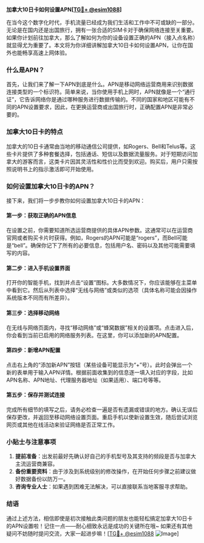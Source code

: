 **加拿大10日卡如何设置APN[[TG💪+ @esim1088](https://t.me/s/esim1088)]**

在当今这个数字化时代，手机流量已经成为我们生活和工作中不可或缺的一部分。无论是在国内还是出国旅行，拥有一张合适的SIM卡对于确保网络连接至关重要。如果你计划前往加拿大，那么了解如何为你的设备设置正确的APN（接入点名称）就显得尤为重要了。本文将为你详细讲解加拿大10日卡如何设置APN，让你在国外也能畅享高速上网体验。

### 什么是APN？

首先，让我们来了解一下APN到底是什么。APN是移动网络运营商用来识别数据连接类型的一个标识符。简单来说，当你使用手机上网时，APN就像是一个“通行证”，它告诉网络你是通过哪种服务进行数据传输的。不同的国家和地区可能有不同的APN设置要求，因此，在更换运营商或出国旅行时，正确配置APN是非常必要的。

### 加拿大10日卡的特点

加拿大的10日卡通常由当地的移动通信公司提供，如Rogers、Bell和Telus等。这些卡片提供了多种套餐选择，包括通话、短信以及数据流量服务。对于短期访问加拿大的游客而言，这类卡片因其灵活性和性价比而受到欢迎。购买后，用户只需按照说明书上的指示激活即可开始使用。

### 如何设置加拿大10日卡的APN？

接下来，我们将一步步教你如何设置加拿大10日卡的APN：

#### 第一步：获取正确的APN信息
在设置之前，你需要知道所选运营商提供的具体APN参数。这通常可以在运营商官网或者购买卡片时获得。例如，Rogers的APN可能是“rogers”，而Bell可能是“bell”。确保你记下了所有的必要信息，包括用户名、密码以及其他可能需要填写的内容。

#### 第二步：进入手机设置界面
打开你的智能手机，找到并点击“设置”图标。大多数情况下，你应该能够在主菜单中看到它。然后从列表中选择“无线与网络”或类似的选项（具体名称可能会因操作系统版本不同而有所差异）。

#### 第三步：选择移动网络
在无线与网络页面内，寻找“移动网络”或“蜂窝数据”相关的设置项。点击进入后，你会看到当前已启用的网络服务列表。在这里，你可以添加新的APN配置。

#### 第四步：新增APN配置
点击右上角的“添加新APN”按钮（某些设备可能显示为“+”号）。此时会弹出一个新的表单用于输入APN详情。根据前面收集到的信息逐一填入对应的字段，比如APN名称、APN地址、代理服务器地址（如果适用）、端口号等等。

#### 第五步：保存并测试连接
完成所有细节的填写之后，请务必检查一遍是否有遗漏或错误的地方。确认无误后保存更改，并返回至移动网络设置页面。重启手机以使新设置生效，随后尝试浏览网页或其他在线活动来验证网络是否正常工作。

### 小贴士与注意事项

1. **提前准备**：出发前最好先确认好自己的手机型号及其支持的频段是否与加拿大主流运营商兼容。
2. **备份重要资料**：由于涉及到系统级别的修改操作，在开始任何步骤之前建议做好数据备份以防万一。
3. **咨询专业人士**：如果遇到困难无法解决，可以直接联系当地客服寻求帮助。

### 结语

通过上述方法，相信即使是初次接触此类问题的朋友也能轻松搞定加拿大10日卡的APN设置啦！记住一点——耐心细致永远是成功的关键所在哦~ 如果还有其他疑问不妨随时提问交流，大家一起进步嘛！[[TG💪+ @esim1088](https://t.me/s/esim1088) ![Image](https://i.postimg.cc/4NQfJmqS/Snipaste-2025-05-13-00-14-12.png)]